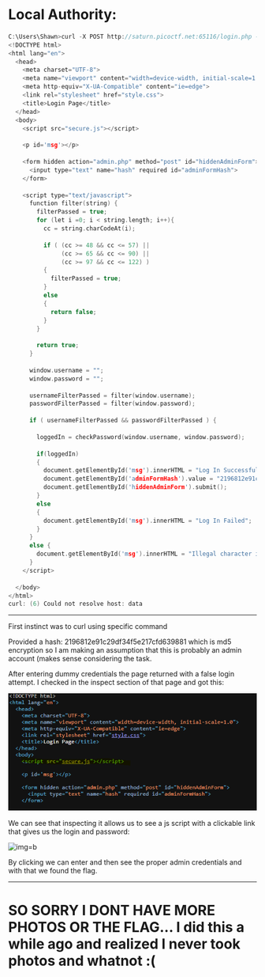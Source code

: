 # Local Authority:

``` C 
C:\Users\Shawn>curl -X POST http://saturn.picoctf.net:65116/login.php -- data
<!DOCTYPE html>
<html lang="en">
  <head>
    <meta charset="UTF-8">
    <meta name="viewport" content="width=device-width, initial-scale=1.0">
    <meta http-equiv="X-UA-Compatible" content="ie=edge">
    <link rel="stylesheet" href="style.css">
    <title>Login Page</title>
  </head>
  <body>
    <script src="secure.js"></script>

    <p id='msg'></p>

    <form hidden action="admin.php" method="post" id="hiddenAdminForm">
      <input type="text" name="hash" required id="adminFormHash">
    </form>

    <script type="text/javascript">
      function filter(string) {
        filterPassed = true;
        for (let i =0; i < string.length; i++){
          cc = string.charCodeAt(i);

          if ( (cc >= 48 && cc <= 57) ||
               (cc >= 65 && cc <= 90) ||
               (cc >= 97 && cc <= 122) )
          {
            filterPassed = true;
          }
          else
          {
            return false;
          }
        }

        return true;
      }

      window.username = "";
      window.password = "";

      usernameFilterPassed = filter(window.username);
      passwordFilterPassed = filter(window.password);

      if ( usernameFilterPassed && passwordFilterPassed ) {

        loggedIn = checkPassword(window.username, window.password);

        if(loggedIn)
        {
          document.getElementById('msg').innerHTML = "Log In Successful";
          document.getElementById('adminFormHash').value = "2196812e91c29df34f5e217cfd639881";
          document.getElementById('hiddenAdminForm').submit();
        }
        else
        {
          document.getElementById('msg').innerHTML = "Log In Failed";
        }
      }
      else {
        document.getElementById('msg').innerHTML = "Illegal character in username or password."
      }
    </script>

  </body>
</html>
curl: (6) Could not resolve host: data
```
----

First instinct was to curl using specific command

Provided a hash: 2196812e91c29df34f5e217cfd639881 which is md5 encryption so I am making an assumption that this is probably an admin account (makes sense considering the task.

After entering dummy credentials the page returned with a false login attempt. I checked in the inspect section of that page and got this:

![img-a](p_img/LA-1.png)

We can see that inspecting it allows us to see a js script with a clickable link that gives us the login and password:

![img=b](p_img/LA-2)

By clicking we can enter and then see the proper admin credentials and with that we found the flag.

----

# SO SORRY I DONT HAVE MORE PHOTOS OR THE FLAG... I did this a while ago and realized I never took photos and whatnot :(